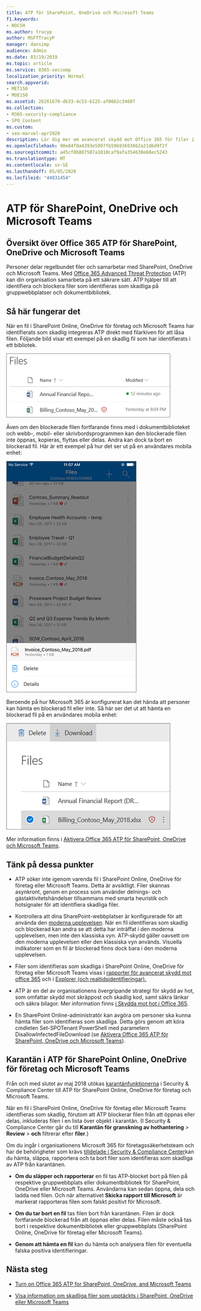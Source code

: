 ```yaml
---
title: ATP för SharePoint, OneDrive och Microsoft Teams
f1.keywords:
- NOCSH
ms.author: tracyp
author: MSFTTracyP
manager: dansimp
audience: Admin
ms.date: 03/19/2019
ms.topic: article
ms.service: O365-seccomp
localization_priority: Normal
search.appverid:
- MET150
- MOE150
ms.assetid: 26261670-db33-4c53-b125-af0662c34607
ms.collection:
- M365-security-compliance
- SPO_Content
ms.custom:
- seo-marvel-apr2020
description: Lär dig mer om avancerat skydd mot Office 365 för filer i SharePoint Online, OneDrive för företag och Microsoft Teams.
ms.openlocfilehash: 90e84f0a4393e5097fb59b93693862a21d6d9f2f
ms.sourcegitcommit: a45cf8b887587a1810caf9afa354638e68ec5243
ms.translationtype: MT
ms.contentlocale: sv-SE
ms.lasthandoff: 05/05/2020
ms.locfileid: "44031454"
---
```

# <a name="atp-for-sharepoint-onedrive-and-microsoft-teams"></a>ATP för SharePoint, OneDrive och Microsoft Teams

## <a name="overview-of-office-365-atp-for-sharepoint-onedrive-and-microsoft-teams"></a>Översikt över Office 365 ATP för SharePoint, OneDrive och Microsoft Teams

Personer delar regelbundet filer och samarbetar med SharePoint, OneDrive och Microsoft Teams. Med [Office 365 Advanced Threat Protection](office-365-atp.md) (ATP) kan din organisation samarbeta på ett säkrare sätt. ATP hjälper till att identifiera och blockera filer som identifieras som skadliga på gruppwebbplatser och dokumentbibliotek.

## <a name="how-it-works"></a>Så här fungerar det

När en fil i SharePoint Online, OneDrive för företag och Microsoft Teams har identifierats som skadlig integreras ATP direkt med filarkiven för att låsa filen. Följande bild visar ett exempel på en skadlig fil som har identifierats i ett bibliotek.

![Filer i OneDrive för företag med en som har identifierats som skadlig](../../media/2bba71cc-7ad1-4799-8b9d-d56f923db3a7.png)

Även om den blockerade filen fortfarande finns med i dokumentbiblioteket och webb-, mobil- eller skrivbordsprogrammen kan den blockerade filen inte öppnas, kopieras, flyttas eller delas. Andra kan dock ta bort en blockerad fil. Här är ett exempel på hur det ser ut på en användares mobila enhet:

![Ta bort en blockerad fil från OneDrive för företag från OneDrive-mobilappen](../../media/cb1c1705-fd0a-45b8-9a26-c22503011d54.png)

Beroende på hur Microsoft 365 är konfigurerat kan det hända att personer kan hämta en blockerad fil eller inte. Så här ser det ut att hämta en blockerad fil på en användares mobila enhet:

![Hämta en blockerad fil i OneDrive för företag](../../media/be288a82-bdd8-4371-93d8-1783db3b61bc.png)

Mer information finns i [Aktivera Office 365 ATP för SharePoint, OneDrive och Microsoft Teams](turn-on-atp-for-spo-odb-and-teams.md).

## <a name="keep-these-points-in-mind"></a>Tänk på dessa punkter

- ATP söker inte igenom varenda fil i SharePoint Online, OneDrive för företag eller Microsoft Teams. Detta är avsiktligt. Filer skannas asynkront, genom en process som använder delnings- och gästaktivitetshändelser tillsammans med smarta heuristik och hotsignaler för att identifiera skadliga filer.

- Kontrollera att dina SharePoint-webbplatser är konfigurerade för att använda den [moderna upplevelsen](https://docs.microsoft.com/sharepoint/guide-to-sharepoint-modern-experience). När en fil identifieras som skadlig och blockerad kan andra se att detta har inträffat i den moderna upplevelsen, men inte den klassiska vyn. ATP-skydd gäller oavsett om den moderna upplevelsen eller den klassiska vyn används. Visuella indikatorer som en fil är blockerad finns dock bara i den moderna upplevelsen.

- Filer som identifieras som skadliga i SharePoint Online, OneDrive för företag eller Microsoft Teams visas i [rapporter för avancerat skydd mot office 365](view-reports-for-atp.md) och i [Explorer (och realtidsidentifieringar).](threat-explorer.md)

- ATP är en del av organisationens övergripande strategi för skydd av hot, som omfattar skydd mot skräppost och skadlig kod, samt säkra länkar och säkra bilagor. Mer information finns [i Skydda mot hot i Office 365](protect-against-threats.md).

- En SharePoint Online-administratör kan avgöra om personer ska kunna hämta filer som identifieras som skadliga. Detta görs genom att köra cmdleten Set-SPOTenant PowerShell med parametern DisallowInfectedFileDownload (se [Aktivera Office 365 ATP för SharePoint, OneDrive och Microsoft Teams](turn-on-atp-for-spo-odb-and-teams.md)).

## <a name="quarantine-in-atp-for-sharepoint-online-onedrive-for-business-and-microsoft-teams"></a>Karantän i ATP för SharePoint Online, OneDrive för företag och Microsoft Teams

 Från och med slutet av maj 2018 utökas [karantänfunktionerna](quarantine-email-messages.md) i Security &amp; Compliance Center till ATP för SharePoint Online, OneDrive för företag och Microsoft Teams.

När en fil i SharePoint Online, OneDrive för företag eller Microsoft Teams identifieras som skadlig, förutom att ATP blockerar filen från att öppnas eller delas, inkluderas filen i en lista över objekt i karantän. (I Security &amp; Compliance Center går du till **Karantän för granskning av hothantering** \> **Review** \> **och** filtrerar efter **filer**.)

Om du ingår i organisationens Microsoft 365 för företagssäkerhetsteam och har de behörigheter som krävs [tilldelade i Security &amp; Compliance Center](permissions-in-the-security-and-compliance-center.md)kan du hämta, släppa, rapportera och ta bort filer som identifieras som skadliga av ATP från karantänen.

- **Om du släpper och rapporterar** en fil tas ATP-blocket bort på filen på respektive gruppwebbplats eller dokumentbibliotek för SharePoint, OneDrive eller Microsoft Teams. Användarna kan sedan öppna, dela och ladda ned filen. Och när alternativet **Skicka rapport till Microsoft** är markerat rapporteras filen som falskt positivt för Microsoft.

- **Om du tar bort en fil** tas filen bort från karantänen. Filen är dock fortfarande blockerad från att öppnas eller delas. Filen måste också tas bort i respektive dokumentbibliotek eller gruppwebbplats (SharePoint Online, OneDrive för företag eller Microsoft Teams).

- **Genom att hämta en fil** kan du hämta och analysera filen för eventuella falska positiva identifieringar.

## <a name="next-steps"></a>Nästa steg

 - [Turn on Office 365 ATP for SharePoint, OneDrive, and Microsoft Teams](turn-on-atp-for-spo-odb-and-teams.md)

 - [Visa information om skadliga filer som upptäckts i SharePoint, OneDrive eller Microsoft Teams](malicious-files-detected-in-spo-odb-or-teams.md)

